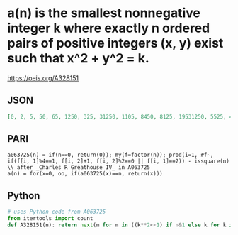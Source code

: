 # a\(n\) is the smallest nonnegative integer k where exactly n ordered pairs of positive integers \(x, y\) exist such that x^2 \+ y^2 \= k\.
https://oeis.org/A328151
## JSON
```JSON
[0, 2, 5, 50, 65, 1250, 325, 31250, 1105, 8450, 8125, 19531250, 5525, 488281250, 105625, 211250, 27625, 305175781250, 71825, 7629394531250, 138125, 5281250, 126953125, 4768371582031250, 160225, 35701250, 1221025, 2442050, 3453125]
```
## PARI
```PARI
a063725(n) = if(n==0, return(0)); my(f=factor(n)); prod(i=1, #f~, if(f[i, 1]%4==1, f[i, 2]+1, f[i, 2]%2==0 || f[i, 1]==2)) - issquare(n) \\ after _Charles R Greathouse IV_ in A063725
a(n) = for(x=0, oo, if(a063725(x)==n, return(x)))
```
## Python
```Python
# uses Python code from A063725
from itertools import count
def A328151(n): return next(m for m in ((k**2<<1) if n&1 else k for k in count(0)) if A063725(m)==n) # _Chai Wah Wu_, Jun 28 2024
```
